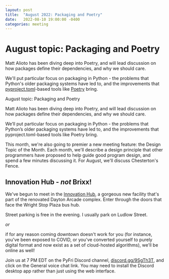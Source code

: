 ```yaml
---
layout: post
title:  "August 2022: Packaging and Poetry"
date:   2022-08-10 19:00:00 -0400
categories: meeting
---
```


# August topic: Packaging and Poetry 

Matt Alioto has been diving deep into Poetry, and 
will lead discussion on how packages define their 
dependencies, and why we should care.

We'll put particular focus on packaging in Python - the 
problems that Python's older packaging systems have led 
to, and the improvements that 
[pyproject.toml](https://peps.python.org/pep-0621/)-based 
tools like [Poetry](https://python-poetry.org) bring.

August topic: Packaging and Poetry

Matt Alioto has been diving deep into Poetry, and will lead discussion on how packages define their dependencies, and why we should care.

We’ll put particular focus on packaging in Python - the problems that Python’s older packaging systems have led to, and the improvements that pyproject.toml-based tools like Poetry bring.

This month, we're also going to premier a new meeting feature: the Design Topic of the Month.  Each month, we'll describe a design principle that other programmers have proposed to help guide good program design, and spend a few minutes discussing it.  For August, we'll discuss Chesterton's Fence.

## Innovation Hub - *not* Brixx!

We've begun to meet in the [Innovation Hub](https://www.thehubdayton.com/), a gorgeous new 
facility that's part of the renovated Dayton Arcade complex.  Enter through 
the doors that face the Wright Stop Plaza bus hub.

Street parking is free in the evening.  I usually park on Ludlow Street.

*or* 

if for any reason coming downtown doesn't work for you (for instance, 
you've been exposed to COVID, or you've converted yourself to purely 
digital format and now exist as 
a set of cloud-hosted algorithms), we'll be online as well!  

Join us at 7 PM EDT on the PyFri Discord channel, [discord.gg/9SgTh3T](https://discord.gg/9SgTh3T), and click on the 
General voice chat link.  You may need to install the Discord desktop app rather than just using 
the web interface.


